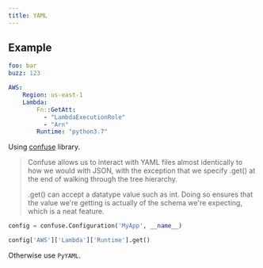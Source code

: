 ```yaml
---
title: YAML
---
```


## Example

```yaml
foo: bar
buzz: 123

AWS:
    Region: us-east-1
    Lambda:
        Fn::GetAtt:
          - "LambdaExecutionRole"
          - "Arn"
        Runtime: "python3.7"
```

Using [confuse](https://github.com/sampsyo/confuse) library.

> Confuse allows us to interact with YAML files almost identically to how we would with JSON, with the exception that we specify .get() at the end of walking through the tree hierarchy.
>
> .get() can accept a datatype value such as int. Doing so ensures that the value we're getting is actually of the schema we're expecting, which is a neat feature.

```python
config = confuse.Configuration('MyApp', __name__)

config['AWS']['Lambda']['Runtime'].get()
```

Otherwise use `PyYAML`.
